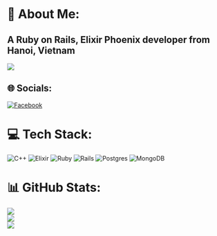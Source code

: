 # 💫 About Me:
A Ruby on Rails, Elixir Phoenix developer from Hanoi, Vietnam
---
[![](https://visitcount.itsvg.in/api?id=sophiathedev&icon=0&color=0)](https://visitcount.itsvg.in)


## 🌐 Socials:
[![Facebook](https://img.shields.io/badge/Facebook-%231877F2.svg?logo=Facebook&logoColor=white)](https://facebook.com/sophiawannabetheguy) 

# 💻 Tech Stack:
![C++](https://img.shields.io/badge/c++-%2300599C.svg?style=for-the-badge&logo=c%2B%2B&logoColor=white) ![Elixir](https://img.shields.io/badge/elixir-%234B275F.svg?style=for-the-badge&logo=elixir&logoColor=white) ![Ruby](https://img.shields.io/badge/ruby-%23CC342D.svg?style=for-the-badge&logo=ruby&logoColor=white) ![Rails](https://img.shields.io/badge/rails-%23CC0000.svg?style=for-the-badge&logo=ruby-on-rails&logoColor=white) ![Postgres](https://img.shields.io/badge/postgres-%23316192.svg?style=for-the-badge&logo=postgresql&logoColor=white) ![MongoDB](https://img.shields.io/badge/MongoDB-%234ea94b.svg?style=for-the-badge&logo=mongodb&logoColor=white)
# 📊 GitHub Stats:
![](https://github-readme-stats.vercel.app/api?username=sophiathedev&theme=light&hide_border=true&include_all_commits=false&count_private=false)<br/>
![](https://github-readme-streak-stats.herokuapp.com/?user=sophiathedev&theme=light&hide_border=true)<br/>
![](https://github-readme-stats.vercel.app/api/top-langs/?username=sophiathedev&theme=light&hide_border=true&include_all_commits=false&count_private=false)

